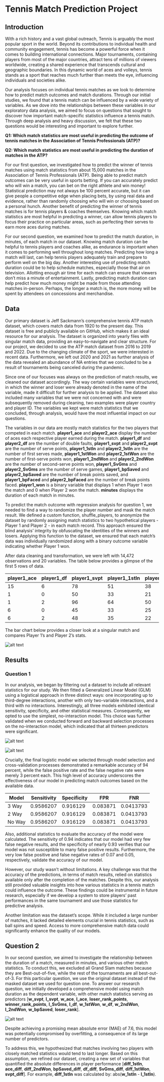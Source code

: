 # Tennis Match Prediction Project

## Introduction

With a rich history and a vast global outreach, Tennis is arguably the most popular sport in the world. Beyond its contributions to individual health and community engagement, tennis has become a powerful force when it comes to building international connections. Major tournaments, containing players from most of the major countries, attract tens of millions of viewers worldwide, creating a shared experience that transcends cultural and geographic boundaries. In this dynamic world of aces and volleys, tennis stands as a sport that reaches much further than meets the eye, influencing individuals and societies alike.

Our analysis focuses on individual tennis matches as we look to determine how to predict match outcomes and match durations. Through our initial studies, we found that a tennis match can be influenced by a wide variety of variables. As we dove into the relationships between these variables in our exploratory data analysis, we aimed to focus on questions that sought to discover how important match-specific statistics influence a tennis match. Through deep analysis and heavy discussion, we felt that these two questions would be interesting and important to explore further.

**Q1: Which match statistics are most useful in predicting the outcome of tennis matches in the Association of Tennis Professionals (ATP)?**

**Q2: Which match statistics are most useful in predicting the duration of matches in the ATP?**

For our first question, we investigated how to predict the winner of tennis matches using match statistics from about 15,000 matches in the Association of Tennis Professionals (ATP). Being able to predict match outcomes can be very useful in sports betting. If you can accurately predict who will win a match, you can bet on the right athlete and win money! Statistical prediction may not always be 100 percent accurate, but it can give people a competitive edge when placing bets, by using real data and evidence, rather than randomly choosing who will win or choosing based on a personal hunch. Another benefit of predicting the winner of tennis matches is for tennis players & coaches themselves. Knowing which match statistics are most helpful in predicting a winner, can allow tennis players to focus their practice on particular areas, such as perfecting their serves to earn more aces during matches.

For our second question, we examined how to predict the match duration, in minutes, of each match in our dataset. Knowing match duration can be helpful to tennis players and coaches alike, as endurance is important when it comes to performing well throughout long matches. Predicting how long a match will last, can help tennis players adequately train and prepare to perform well on the big day. Another interesting use of predicting match duration could be to help schedule matches, especially those that air on television. Allotting enough air time for each match can ensure that viewers don’t miss a minute of entertainment. Lastly, predicting match duration can help predict how much money might be made from those attending matches in-person. Perhaps, the longer a match is, the more money will be spent by attendees on concessions and merchandise.

## Data

Our primary dataset is Jeff Sackmann’s comprehensive tennis ATP match dataset, which covers match data from 1920 to the present day. This dataset is free and publicly available on GitHub, which makes it an ideal resource for our analysis. The dataset is organized into yearly files with singular match data, providing an easy-to-navigate and clear structure. For our project, we decided to use the ATP match dataset from 2016 to 2019 and 2022. Due to the changing climate of the sport, we were interested in recent data. Furthermore, we left out 2020 and 2021 as further analysis of the data revealed an abundance of NA entries that we concluded to be a result of tournaments being canceled during the pandemic.

Since one of our focuses was always on the prediction of match results, we cleaned our dataset accordingly. The way certain variables were structured, in which the winner and loser were already denoted in the name of the variable, made it difficult for further analysis to be applied. The dataset also included many variables that we were not concerned with and were subsequently removed during cleaning, two examples were player country and player ID. The variables we kept were match statistics that we concluded, through analysis, would have the most influential impact on our questions.

The variables in our data are mostly match statistics for the two players that competed in each match. **player1_ace** and **player2_ace** display the number of aces each respective player earned during the match. **player1_df** and **player2_df** are the number of double faults, **player1_svpt** and **player2_svpt** are the number of serve points, **player1_1stIn** and **player2_1stIn** are the number of first serves made, **player1_1stWon** and **player2_1stWon** are the number of first-serve points won, **player1_2ndWon** and **player2_2ndWon** are the number of second-serve points won, **player1_SvGms** and **player2_SvGms** are the number of serve games, **player1_bpSaved** and **player2_bpSaved** are the number of break points saved, and **player1_bpFaced** and **player2_bpFaced** are the number of break points faced. **player1_won** is a binary variable that displays 1 when Player 1 won the match and 0 when Player 2 won the match. **minutes** displays the duration of each match in minutes.

To predict the match outcome with regression analysis for question 1, we needed to find a way to randomize the player number and mask the match result. We defined a custom function, shuffle_players, to anonymize the dataset by randomly assigning match statistics to two hypothetical players - Player 1 and Player 2 - in each match record. This approach ensured the blind analysis’ integrity by obfuscating the identities of the winners and losers. Applying this function to the dataset, we ensured that each match’s data was individually randomized along with a binary outcome variable indicating whether Player 1 won.

After data cleaning and transformation, we were left with 14,472 observations and 20 variables. The table below provides a glimpse of the first 5 rows of data.

|player1_ace|player1_df|player1_svpt|player1_1stIn|player1_1stWon|player1_2ndWon|player1_SvGms|player1_bpSaved|player1_bpFaced|player2_ace|player2_df|player2_svpt|player2_1stIn|player2_1stWon|player2_2ndWon|player2_SvGms|player2_bpSaved|player2_bpFaced|player1_won|minutes|
|--|--|--|--|--|--|--|--|--|--|--|--|--|--|--|--|--|--|--|--|
|15|6|78|51|38|14|11|10|11|0|2|70|50|32|7|10|3|5|1|129|
|1|0|50|33|21|8|9|3|6|7|2|78|49|34|16|10|8|9|0|98|
|1|2|96|64|50|20|16|1|4|24|3|120|80|62|20|16|6|7|1|164|
|6|0|45|33|25|8|8|0|0|2|1|38|27|17|1|7|4|8|1|53|
|6|2|48|35|22|4|8|3|7|6|4|41|25|22|10|8|0|0|0|68|

The bar chart below provides a closer look at a singular match and compares Player 1’s and Player 2’s stats.

![alt text](https://github.com/rimodlin/tennis-match-prediction-project/blob/main/Final-Paper--Group-9_files/figure-html/unnamed-chunk-3-1.png)

## Results

### Question 1

In our analysis, we began by filtering out a dataset to include all relevant statistics for our study. We then fitted a Generalized Linear Model (GLM) using a logistical approach in three distinct ways: one incorporating up to third-degree interactions, another with only two-variable interactions, and a third with no interactions. Interestingly, all three models exhibited identical sensitivity, specificity, and other statistical measures. Consequently, we opted to use the simplest, no-interaction model. This choice was further validated when we conducted forward and backward selection processes on the no-interaction model, which indicated that all thirteen predictors were significant.

![alt text](https://github.com/rimodlin/tennis-match-prediction-project/blob/main/Final-Paper--Group-9_files/figure-docx/unnamed-chunk-6-1.png)

![alt text](https://github.com/rimodlin/tennis-match-prediction-project/blob/main/Final-Paper--Group-9_files/figure-docx/unnamed-chunk-7-1.png)

Crucially, the final logistic model we selected through model selection and cross-validation processes demonstrated a remarkable accuracy of 94 percent, while the false positive rate and the false negative rate were merely 3 percent each. This high level of accuracy underscores the effectiveness of our model in predicting match outcomes based on the available data.

|Model|Sensitivity|Specificity|FPR|FNR|
|--|--|--|--|--|
|3 Way|0.9586207|0.916129|0.083871|0.0413793|
|2 Way|0.9586207|0.916129|0.083871|0.0413793|
|No Way|0.9586207|0.916129|0.083871|0.0413793|

Also, additional statistics to evaluate the accuracy of the model were calculated. The sensitivity of 0.94 indicates that our model had very few false negative results, and the specificity of nearly 0.93 verifies that our model was not susceptible to many false positive results. Furthermore, the very low false positive and false negative rates of 0.07 and 0.05, respectively, validate the accuracy of our model.

However, our study wasn’t without limitations. A key challenge was that the accuracy of the predictions, in terms of match results, relied on statistics available only after the completion of the matches. Despite this, our analysis still provided valuable insights into how various statistics in a tennis match could influence the outcome. These findings could be instrumental in future research, especially if we develop a system to store players’ past performances in the same tournament and use those statistics for predictive analysis.

Another limitation was the dataset’s scope. While it included a large number of matches, it lacked detailed elements crucial in tennis statistics, such as ball spins and speed. Access to more comprehensive match data could significantly enhance the quality of our models.

## Question 2

In our second question, we aimed to investigate the relationship between the duration of a match, measured in minutes, and various other match statistics. To conduct this, we excluded all Grand Slam matches because they are Best-out-of-five, while the rest of the tournaments are all best-out-of-3. For this particular question, we use the original dataset instead of the masked dataset we used for question one. To answer our research question, we initially developed a comprehensive model using match duration as the dependent variable, with other match statistics serving as predictors [**w_svpt**, **l_svpt**, **w_ace**, **l_ace**, **loser_rank_points**, **winner_rank_points**, **l_SvGms**, **l_df**, **w_1stWon**, **w_df**, **w_2ndWon**, **l_2ndWon**, **w_bpSaved**, **loser_rank**].

![alt text](https://github.com/rimodlin/tennis-match-prediction-project/blob/main/Final-Paper--Group-9_files/figure-docx/unnamed-chunk-12-1.png)

Despite achieving a promising mean absolute error (MAE) of 7.6, this model was potentially compromised by overfitting, a consequence of its large number of predictors.

To address this, we hypothesized that matches involving two players with closely matched statistics would tend to last longer. Based on this assumption, we refined our dataset, creating a new set of variables that quantified the absolute differences in player performance [**diff_1stIn**, **ace_diff**, **diff_2ndWon**, **bpSaved_diff**, **df_diff**, **SvGms_diff**, **diff_1stWon**, **svpt_diff**]. For example, **diff_1stIn** was calculated by: abs(**w_1stIn** - **l_1stIn**).

